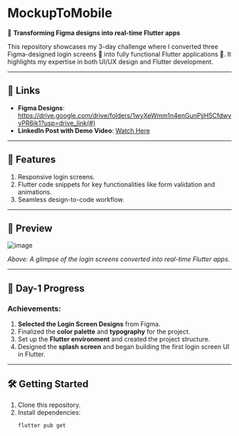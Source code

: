 # MockupToMobile  
🚀 **Transforming Figma designs into real-time Flutter apps**  

This repository showcases my 3-day challenge where I converted three Figma-designed login screens 🎨 into fully functional Flutter applications 📱. It highlights my expertise in both UI/UX design and Flutter development.  

---

## 🔗 Links  

- **Figma Designs**: https://drive.google.com/drive/folders/1wyXeWmm1n4enGunPjjH5CfdwvvPR6ik1?usp=drive_link(#)  
- **LinkedIn Post with Demo Video**: [Watch Here](#)  

---

## 🌟 Features  
1. Responsive login screens.  
2. Flutter code snippets for key functionalities like form validation and animations.  
3. Seamless design-to-code workflow.  

---

## 📸 Preview  
![image](https://github.com/user-attachments/assets/55987190-b390-45cb-8cfd-d4f5e834d7ce)

*Above: A glimpse of the login screens converted into real-time Flutter apps.*  

---

## 🚧 Day-1 Progress  
### Achievements:  
1. **Selected the Login Screen Designs** from Figma.  
2. Finalized the **color palette** and **typography** for the project.  
3. Set up the **Flutter environment** and created the project structure.  
4. Designed the **splash screen** and began building the first login screen UI in Flutter.  

---

## 🛠️ Getting Started  
1. Clone this repository.  
2. Install dependencies:  
   ```bash  
   flutter pub get  
